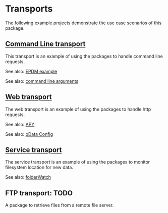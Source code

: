# Transports

The following example projects demonstrate the use case scenarios of this package.

## [Command Line transport](../../../tree/main/transport/cl "Command Line transport")
This transport is an example of using the packages to handle command line requests.

See also: [EPDM example](../../../tree/main/docs/epdm.md "EPDM example")

See also: [command line arguments](../../../tree/main/docs/cl.md "command line arguments")

## [Web transport](../../../tree/main/transport/web "web transport")
The web transport is an example of using the packages to handle http requests.

See also: [APY](../../../tree/main/docs/apy.md "Python API")

See also: [oData Config](../../../tree/main/docs/oDataConfig.md "oData Config")

## [Service transport](../../../tree/main/transport/service "service transport")
The service transport is an example of using the packages to monitor filesystem location for new data.

See also: [folderWatch](../../../tree/main/docs/cl.md#folderWatch "folderWatch")

## FTP transport: TODO
A package to retrieve files from a remote file server.